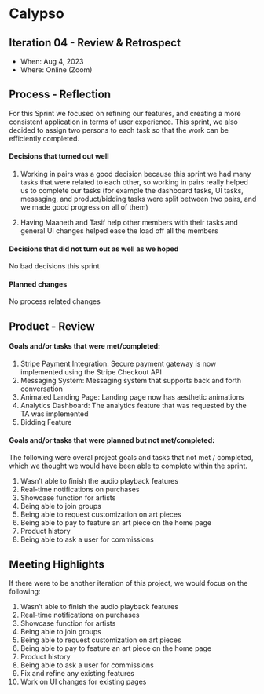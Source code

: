 # Calypso

## Iteration 04 - Review & Retrospect

 * When:  Aug 4, 2023
 * Where: Online (Zoom)

## Process - Reflection

For this Sprint we focused on refining our features, and creating a more consistent application in terms of user experience. This sprint, we also decided to assign two persons to each task so that the work can be efficiently completed.

#### Decisions that turned out well

1. Working in pairs was a good decision because this sprint we had many tasks that were related to each other, so working in pairs really helped us to complete our tasks (for example the dashboard tasks, UI tasks, messaging, and product/bidding tasks were split between two pairs, and we made good progress on all of them)

2. Having Maaneth and Tasif help other members with their tasks and general UI changes helped ease the load off all the members

#### Decisions that did not turn out as well as we hoped

No bad decisions this sprint


#### Planned changes

No process related changes 

## Product - Review

#### Goals and/or tasks that were met/completed:

1. Stripe Payment Integration: Secure payment gateway is now implemented using the Stripe Checkout API
2. Messaging System: Messaging system that supports back and forth conversation
3. Animated Landing Page: Landing page now has aesthetic animations
4. Analytics Dashboard: The analytics feature that was requested by the TA was implemented
5. Bidding Feature 

#### Goals and/or tasks that were planned but not met/completed:

The following were overal project goals and tasks that not met / completed, which we thought we would have been able to complete within the sprint. 

1. Wasn’t able to finish the audio playback features
2. Real-time notifications on purchases
3. Showcase function for artists 
4. Being able to join groups
5. Being able to request customization on art pieces
6. Being able to pay to feature an art piece on the home page
7. Product history
8. Being able to ask a user for commissions


## Meeting Highlights

If there were to be another iteration of this project, we would focus on the following:

1. Wasn’t able to finish the audio playback features
2. Real-time notifications on purchases
3. Showcase function for artists 
4. Being able to join groups
5. Being able to request customization on art pieces
6. Being able to pay to feature an art piece on the home page
7. Product history
8. Being able to ask a user for commissions
9. Fix and refine any existing features
10. Work on UI changes for existing pages

